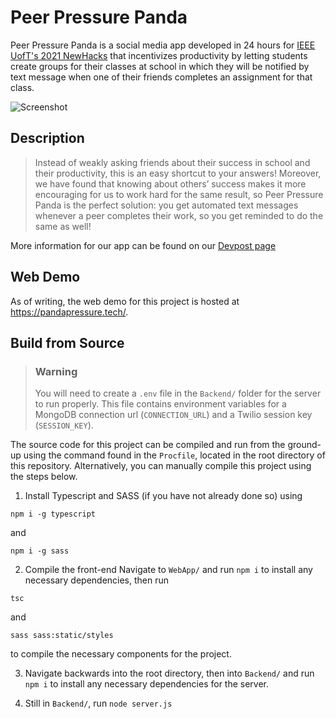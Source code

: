 # Peer Pressure Panda

Peer Pressure Panda is a social media app developed in 24 hours for [IEEE UofT's 2021 NewHacks](https://newhacks-2021.devpost.com/) that incentivizes productivity by letting students create groups for their classes at school in which they will be notified by text message when one of their friends completes an assignment for that class.

![Screenshot](https://cdn.discordapp.com/attachments/906910291776925696/906910298391334952/unknown.png)

## Description

> Instead of weakly asking friends about their success in school and their productivity, this is an easy shortcut to your answers! Moreover, we have found that knowing about others’ success makes it more encouraging for us to work hard for the same result, so Peer Pressure Panda is the perfect solution: you get automated text messages whenever a peer completes their work, so you get reminded to do the same as well!

More information for our app can be found on our [Devpost page](https://devpost.com/software/peer-pressure-panda)

## Web Demo

As of writing, the web demo for this project is hosted at https://pandapressure.tech/.

## Build from Source

> ### Warning
> You will need to create a `.env` file in the `Backend/` folder for the server to run properly. This file contains environment variables for a MongoDB connection url (`CONNECTION_URL`) and a Twilio session key (`SESSION_KEY`).

The source code for this project can be compiled and run from the ground-up using the command found in the `Procfile`, located in the root directory of this repository. Alternatively, you can manually compile this project using the steps below.

1. Install Typescript and SASS (if you have not already done so) using

```
npm i -g typescript
```

and

```
npm i -g sass
```

2. Compile the front-end
   Navigate to `WebApp/` and run `npm i` to install any necessary dependencies, then run

```
tsc
```

and

```
sass sass:static/styles
```

to compile the necessary components for the project.

3. Navigate backwards into the root directory, then into `Backend/` and run `npm i` to install any necessary dependencies for the server.

4. Still in `Backend/`, run `node server.js`